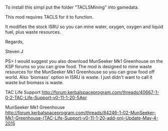 To install this simpl put the folder "TACLSMining" into gamedata.

This mod requires TACLS for it to function.

It modifies the stock ISRU so you can mine water, oxygen, oxygen and liquid fuel, plus waste resources.


Regards,

Steven J

PS> I would suggest you also download MunSeeker Mk1 Greenhouse on the KSP forums so you can grow food. The mod is designed to mine waste resources for the MunSeeker Mk1 Greenhouse so you can grow food off world. Also 'biomass' option in ISRU is waste. I just didn't want to call it waste but biomass is waste.

TAC Life Support
http://forum.kerbalspaceprogram.com/threads/40667-1-0-2-TAC-Life-Support-v0-11-1-20-5Apr


MunSeeker Mk1 Greenhouse
http://forum.kerbalspaceprogram.com/threads/84246-1-02-MunSeeker-Mk1-Greenhouse-(TAC-Life-Support-v0-11-1-20-add-on)-Update-May-4-2015